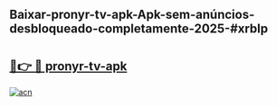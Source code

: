 ## Baixar-pronyr-tv-apk-Apk-sem-anúncios-desbloqueado-completamente-2025-#xrblp

# <h2><a href="https://ainizakaria.my?title=pronyr-tv-apk&ref=20M">🔗👉 🔴 pronyr-tv-apk</a></h2>

[![acn](https://github.com/user-attachments/assets/0f9c940e-d8b0-45ae-aac7-cd30a18b3e1c)](https://ainizakaria.my?title=pronyr-tv-apk&ref=20M)

